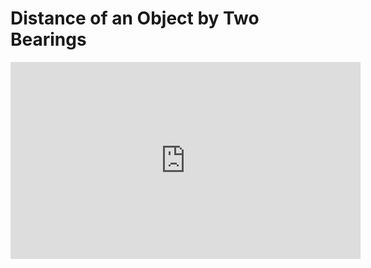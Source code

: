 # Distance of an Object by Two Bearings
<iframe width="560" height="315" src="https://www.youtube.com/embed/fD5vAbAxNpU" title="YouTube video player" frameborder="0" allow="accelerometer; autoplay; clipboard-write; encrypted-media; gyroscope; picture-in-picture" allowfullscreen></iframe>
